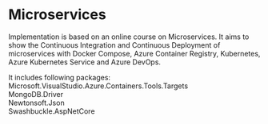 # Microservices

Implementation is based on an online course on Microservices. It aims to show the Continuous Integration and Continuous Deployment of microservices with Docker Compose, Azure Container Registry, Kubernetes, Azure  Kubernetes Service and Azure DevOps.

It includes following packages:
<br> Microsoft.VisualStudio.Azure.Containers.Tools.Targets
<br> MongoDB.Driver
<br> Newtonsoft.Json
<br> Swashbuckle.AspNetCore
